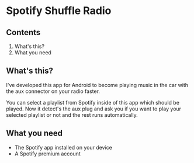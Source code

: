 # Spotify Shuffle Radio

## Contents
1. What's this?
2. What you need

## What's this?
I've developed this app for Android to become playing music in the car with the aux connector on your radio faster.

You can select a playlist from Spotify inside of this app which should be played. Now it detect's the aux plug and ask you if you want to play your selected playlist or not and the rest runs automatically.

## What you need
* The Spotify app installed on your device
* A Spotify premium account
